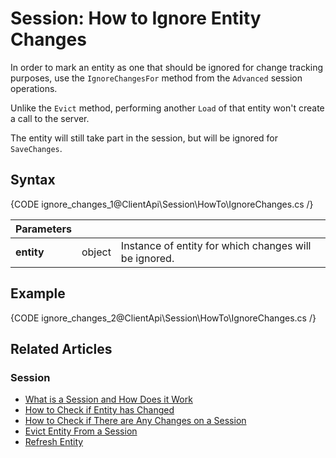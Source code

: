 # Session: How to Ignore Entity Changes

In order to mark an entity as one that should be ignored for change tracking purposes, use the `IgnoreChangesFor` method from the `Advanced` session operations.  

Unlike the `Evict` method, performing another `Load` of that entity won't create a call to the server.  

The entity will still take part in the session, but will be ignored for `SaveChanges`.  

## Syntax

{CODE ignore_changes_1@ClientApi\Session\HowTo\IgnoreChanges.cs /}

| Parameters | | |
| ------------- | ------------- | ----- |
| **entity** | object | Instance of entity for which changes will be ignored. |

## Example

{CODE ignore_changes_2@ClientApi\Session\HowTo\IgnoreChanges.cs /}

## Related Articles

### Session

- [What is a Session and How Does it Work](../../../client-api/session/what-is-a-session-and-how-does-it-work)
- [How to Check if Entity has Changed](../../../client-api/session/how-to/check-if-entity-has-changed)
- [How to Check if There are Any Changes on a Session](../../../client-api/session/how-to/check-if-there-are-any-changes-on-a-session)
- [Evict Entity From a Session](../../../client-api/session/how-to/evict-entity-from-a-session)
- [Refresh Entity](../../../client-api/session/how-to/refresh-entity)
